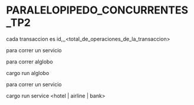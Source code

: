 # PARALELOPIPEDO_CONCURRENTES_TP2

cada transaccion es
id,<servicio>,<monto>,<total_de_operaciones_de_la_transaccion>

para correr un servicio

para correr alglobo

cargo run alglobo <host> <port>

para correr un servicio

cargo run service <hotel | airline | bank>
